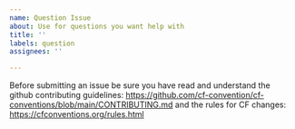 ```yaml
---
name: Question Issue
about: Use for questions you want help with
title: ''
labels: question
assignees: ''

---
```


Before submitting an issue be sure you have read and understand the github contributing guidelines: https://github.com/cf-convention/cf-conventions/blob/main/CONTRIBUTING.md and the rules for CF changes: https://cfconventions.org/rules.html
